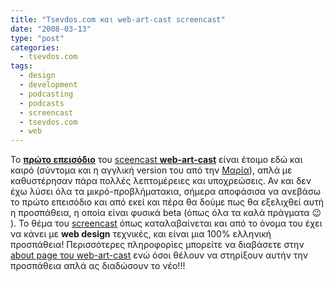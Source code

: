 ```yaml
---
title: "Tsevdos.com και web-art-cast screencast"
date: "2008-03-13"
type: "post"
categories:
  - tsevdos.com
tags:
  - design
  - development
  - podcasting
  - podcasts
  - screencast
  - tsevdos.com
  - web
---
```


To [**πρώτο επεισόδιο**](http://www.webartcast.com/2008/03/12/episode-1-pseudoclasses-and-pffspring-demonstration/ "web-art-cast episode 1") του [sceencast **web-art-cast**](http://www.webartcast.com/ "web-art-cast screencast") είναι έτοιμο εδώ και καιρό (σύντομα και η αγγλική version του από την [Μαρία](http://www.acidsmile.co.uk/ "acidsmile blog")), απλά με καθυστέρησαν πάρα πολλές λεπτομέρειες και υποχρεώσεις. Αν και δεν έχω λύσει όλα τα μικρό-προβλήματακια, σήμερα αποφάσισα να ανεβάσω το πρώτο επεισόδιο και από εκεί και πέρα θα δούμε πως θα εξελιχθεί αυτή η προσπάθεια, η οποία είναι φυσικά beta (όπως όλα τα καλά πράγματα 😉 ). Το θέμα του [screencast](http://www.webartcast.com/ "web-art-cast screencast") όπως καταλαβαίνεται και από το όνομα του έχει να κάνει με **web design** τεχνικές, και είναι μια 100% ελληνική προσπάθεια! Περισσότερες πληροφορίες μπορείτε να διαβάσετε στην [about page του web-art-cast](http://www.webartcast.com/about/ "About web-art-cast") ενώ όσοι θέλουν να στηρίξουν αυτήν την προσπάθεια απλά ας διαδώσουν το νέο!!!
